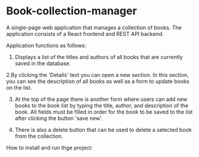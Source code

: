 # Book-collection-manager

A single-page web application that manages a collection of books. The application consists of a React frontend and REST API backend.

Application functions as follows:

1. Displays a list of the titles and authors of all books that are currently saved in the database.

2.By clicking the 'Details' text you can open a new section. In this section, you can see the description of all books as well as a form to update books on the list. 

3. At the top of the page there is another form where users can add new books to the book list by typing the title, author, and description of the book. All fields must be filled in order for the book to be saved to the list after clicking the button 'save new'.

4. There is also a delete button that can be used to delete a selected book from the collection.


How to install and run thge project:

